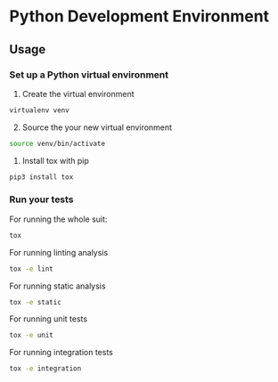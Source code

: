 # Python Development Environment

## Usage

### Set up a Python virtual environment

1. Create the virtual environment

```bash
virtualenv venv
```

2. Source the your new virtual environment

```bash
source venv/bin/activate
```

1. Install tox with pip

```bash
pip3 install tox
```

### Run your tests

For running the whole suit:

```bash
tox
```

For running linting analysis

```bash
tox -e lint
```

For running static analysis

```bash
tox -e static
```

For running unit tests

```bash
tox -e unit
```

For running integration tests

```bash
tox -e integration
```
